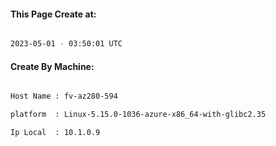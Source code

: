 
   
#### This Page Create at:

```bash

2023-05-01 - 03:50:01 UTC

```

#### Create By Machine:

```bash

Host Name : fv-az280-594

platform  : Linux-5.15.0-1036-azure-x86_64-with-glibc2.35

Ip Local  : 10.1.0.9

```

